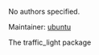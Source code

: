<div id='traffic_light-autogenerated' markdown='1'>


<!-- do not edit this file, autogenerated -->

No authors specified.

Maintainer: [ubuntu](mailto:ubuntu@todo.todo)

The traffic_light package



</div>

